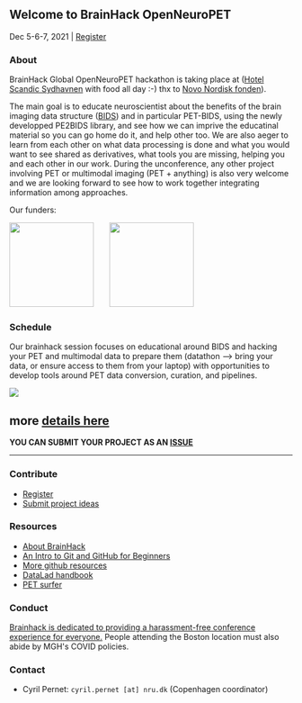 ## Welcome to BrainHack OpenNeuroPET

Dec 5-6-7, 2021 | [Register](https://forms.gle/T81WSzi2GdPFd8CQ9)

### About

BrainHack Global OpenNeuroPET hackathon is taking place at ([Hotel Scandic Sydhavnen](https://github.com/openneuropet/outreach/blob/main/Brainhack-Nordic2021/location.md) with food all day :-) thx to [Novo Nordisk fonden](https://novonordiskfonden.dk/en/)).

The main goal is to educate neuroscientist about the benefits of the brain imaging data structure ([BIDS](https://bids.neuroimaging.io/)) and in particular PET-BIDS, using the newly developped PE2BIDS library, and see how we can imprive the educatinal material so you can go home do it, and help other too. We are also aeger to learn from each other on what data processing is done and what you would want to see shared as derivatives, what tools you are missing, helping you and each other in our work. During the unconference, any other project involving PET or multimodal imaging (PET + anything) is also very welcome and we are looking forward to see how to work together integrating information among approaches.

Our funders:

<img src="https://raw.githubusercontent.com/openneuropet/brainhack/gh-pages/images/nih-logo.png" width="150" height="150"> &nbsp; &nbsp; &nbsp; <img src="https://raw.githubusercontent.com/openneuropet/brainhack/gh-pages/images/logo-Novo-Nordisk-Fonden.png" width="150" height="150">

### Schedule

Our brainhack session focuses on educational around BIDS and hacking your PET and multimodal data to prepare them (datathon --> bring your data, or ensure access to them from your laptop) with opportunities to develop tools around PET data conversion, curation, and pipelines.  

<img src="https://github.com/openneuropet/outreach/blob/main/Brainhack-Nordic2021/braindk_small.png">

more [details here](https://github.com/openneuropet/outreach/edit/main/Brainhack-Nordic2022/)
----------------------------------------------------------------------------------------------------
   **YOU CAN SUBMIT YOUR PROJECT AS AN [ISSUE](https://github.com/openneuropet/outreach/issues/new/choose)**

----------------------------------------------------------------------------------------------------    

### Contribute

- [Register](https://forms.gle/M9QMk2dtguJLmFJB7)
- [Submit project ideas](https://github.com/openneuropet/outreach/issues/new?assignees=&labels=&template=brainhack-.md&title=%5BBrainHack%5D)

### Resources

- [About BrainHack](https://brainhack.org/about.html)
- [An Intro to Git and GitHub for Beginners](https://product.hubspot.com/blog/git-and-github-tutorial-for-beginners)
- [More github resources](https://guides.github.com/)
- [DataLad handbook](http://handbook.datalad.org/en/latest/)
- [PET surfer](https://surfer.nmr.mgh.harvard.edu/fswiki/PetSurfer)

### Conduct

[Brainhack is dedicated to providing a harassment-free conference experience for everyone.](https://brainhack.org/code-of-conduct.html)  People attending the Boston location must also abide by MGH's COVID policies.

### Contact

- Cyril Pernet: `cyril.pernet [at] nru.dk` (Copenhagen coordinator)
